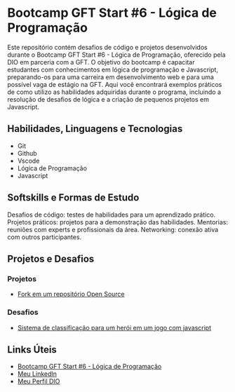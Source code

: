 # Bootcamp GFT Start #6 - Lógica de Programação

Este repositório contém desafios de código e projetos desenvolvidos durante o Bootcamp GFT Start #6 - Lógica de Programação, oferecido pela DIO em parceria com a GFT. O objetivo do bootcamp é capacitar estudantes com conhecimentos em lógica de programação e Javascript, preparando-os para uma carreira em desenvolvimento web e para uma possível vaga de estágio na GFT. Aqui você encontrará exemplos práticos de como utilizo as habilidades adquiridas durante o programa, incluindo a resolução de desafios de lógica e a criação de pequenos projetos em Javascript.

## Habilidades, Linguagens e Tecnologias

* Git
* Github
* Vscode
* Lógica de Programação
* Javascript

## Softskills e Formas de Estudo

Desafios de código: testes de habilidades para um aprendizado prático.
Projetos práticos: projetos para a demonstração das habilidades.
Mentorias: reuniões com experts e profissionais da área.
Networking: conexão ativa com outros participantes.

## Projetos e Desafios

### Projetos
* [Fork em um repositório Open Source](https://www.github.com/andreiolicar)

### Desafios
* [Sistema de classificação para um herói em um jogo com javascript](https://www.github.com/andreiolicar)

## Links Úteis

* [Bootcamp GFT Start #6 - Lógica de Programação](https://www.dio.me/bootcamp/gft-start-logica-de-programacao)
* [Meu LinkedIn](seu-perfil-no-linkedin)
* [Meu Perfil DIO](seu-perfil-no-linkedin)
